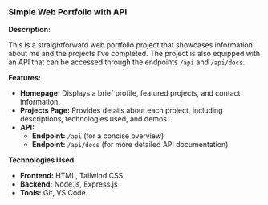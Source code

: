 ### **Simple Web Portfolio with API**

**Description:**

This is a straightforward web portfolio project that showcases information about me and the projects I've completed. The project is also equipped with an API that can be accessed through the endpoints `/api` and `/api/docs`.

**Features:**

* **Homepage:** Displays a brief profile, featured projects, and contact information.
* **Projects Page:** Provides details about each project, including descriptions, technologies used, and demos.
* **API:**
  * **Endpoint:** `/api` (for a concise overview)
  * **Endpoint:** `/api/docs` (for more detailed API documentation)

**Technologies Used:**

* **Frontend:** HTML, Tailwind CSS
* **Backend:** Node.js, Express.js
* **Tools:** Git, VS Code

